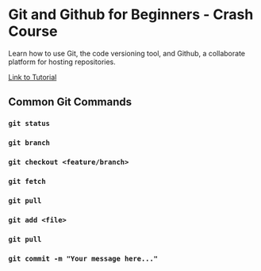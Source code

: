 # Git and Github for Beginners - Crash Course

Learn how to use Git, the code versioning tool, and Github, a collaborate
platform for hosting repositories.

[Link to Tutorial](https://www.youtube.com/watch?v=RGOj5yH7evk)

## Common Git Commands

### `git status`

### `git branch`

### `git checkout <feature/branch>`

### `git fetch`

### `git pull`

### `git add <file>`

### `git pull`

### `git commit -m "Your message here..."`